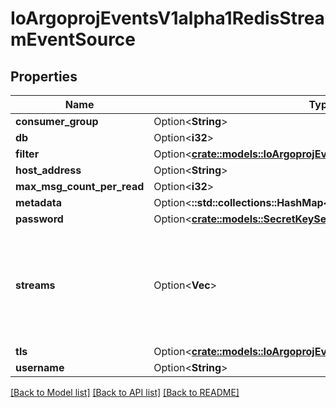 # IoArgoprojEventsV1alpha1RedisStreamEventSource

## Properties

Name | Type | Description | Notes
------------ | ------------- | ------------- | -------------
**consumer_group** | Option<**String**> |  | [optional]
**db** | Option<**i32**> |  | [optional]
**filter** | Option<[**crate::models::IoArgoprojEventsV1alpha1EventSourceFilter**](io.argoproj.events.v1alpha1.EventSourceFilter.md)> |  | [optional]
**host_address** | Option<**String**> |  | [optional]
**max_msg_count_per_read** | Option<**i32**> |  | [optional]
**metadata** | Option<**::std::collections::HashMap<String, String>**> |  | [optional]
**password** | Option<[**crate::models::SecretKeySelector**](SecretKeySelector.md)> |  | [optional]
**streams** | Option<**Vec<String>**> | Streams to look for entries. XREADGROUP is used on all streams using a single consumer group. | [optional]
**tls** | Option<[**crate::models::IoArgoprojEventsV1alpha1TlsConfig**](io.argoproj.events.v1alpha1.TLSConfig.md)> |  | [optional]
**username** | Option<**String**> |  | [optional]

[[Back to Model list]](../README.md#documentation-for-models) [[Back to API list]](../README.md#documentation-for-api-endpoints) [[Back to README]](../README.md)


